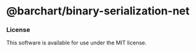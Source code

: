 # @barchart/binary-serialization-net

### License

This software is available for use under the MIT license.
